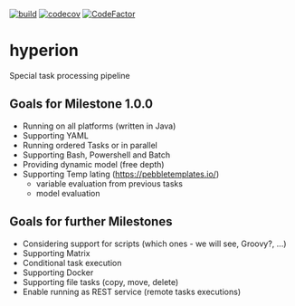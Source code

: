 [![build](https://github.com/thomas-lehmann-private/hyperion/actions/workflows/hyperion-build-actions.yml/badge.svg)](https://github.com/thomas-lehmann-private/hyperion/actions)
[![codecov](https://codecov.io/gh/thomas-lehmann-private/hyperion/branch/main/graph/badge.svg?token=FF17P27UW6)](https://codecov.io/gh/thomas-lehmann-private/hyperion)
[![CodeFactor](https://www.codefactor.io/repository/github/thomas-lehmann-private/hyperion/badge)](https://www.codefactor.io/repository/github/thomas-lehmann-private/hyperion)

# hyperion
Special task processing pipeline

## Goals for Milestone 1.0.0

 - Running on all platforms (written in Java)
 - Supporting YAML
 - Running ordered Tasks or in parallel
 - Supporting Bash, Powershell and Batch
 - Providing dynamic model (free depth)
 - Supporting Temp
   lating (https://pebbletemplates.io/)
   - variable evaluation from previous tasks
   - model evaluation

## Goals for further Milestones
 - Considering support for scripts (which ones - we will see, Groovy?, ...)
 - Supporting Matrix
 - Conditional task execution
 - Supporting Docker
 - Supporting file tasks (copy, move, delete)
 - Enable running as REST service (remote tasks executions)
 
